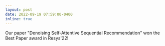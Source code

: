 ```yaml
---
layout: post
date: 2022-09-19 07:59:00-0400
inline: true
---
```


Our paper "Denoising Self-Attentive Sequential Recommendation" won the Best Paper award in Resys'22!
